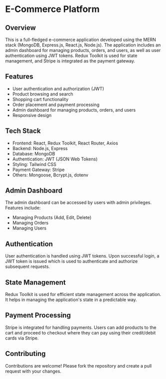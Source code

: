 # E-Commerce Platform
## Overview
This is a full-fledged e-commerce application developed using the MERN stack (MongoDB, Express.js, React.js, Node.js). The application includes an admin dashboard for managing products, orders, and users, as well as user authentication using JWT tokens. Redux Toolkit is used for state management, and Stripe is integrated as the payment gateway.

## Features
  - User authentication and authorization (JWT)
  - Product browsing and search
  - Shopping cart functionality
  - Order placement and payment processing
  - Admin dashboard for managing products, orders, and users
  - Responsive design
    
## Tech Stack
  - Frontend: React, Redux Toolkit, React Router, Axios
  - Backend: Node.js, Express
  - Database: MongoDB
  - Authentication: JWT (JSON Web Tokens)
  - Styling: Tailwind CSS
  - Payment Gateway: Stripe
  - Others: Mongoose, Bcrypt.js, dotenv

## Admin Dashboard
The admin dashboard can be accessed by users with admin privileges. Features include:
- Managing Products (Add, Edit, Delete)
- Managing Orders
- Managing Users
  
## Authentication
User authentication is handled using JWT tokens. Upon successful login, a JWT token is issued which is used to authenticate and authorize subsequent requests.

## State Management
Redux Toolkit is used for efficient state management across the application. It helps in managing the application's state in a predictable way.

## Payment Processing
Stripe is integrated for handling payments. Users can add products to the cart and proceed to checkout where they can pay using their credit/debit cards via Stripe.

## Contributing
Contributions are welcome! Please fork the repository and create a pull request with your changes.

